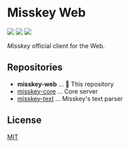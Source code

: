 Misskey Web
===========

[![][travis-badge]][travis-link]
[![][dependencies-badge]][dependencies-link]
[![][mit-badge]][mit]

*Misskey* official client for the Web.

Repositories
------------
* **misskey-web** ... :round_pushpin: This repository
* [misskey-core](https://github.com/syuilo/misskey-core) ... Core server
* [misskey-text](https://github.com/syuilo/misskey-text) ... Misskey's text parser

License
-------
[MIT](LICENSE)

[mit]:                http://opensource.org/licenses/MIT
[mit-badge]:          https://img.shields.io/badge/license-MIT-444444.svg?style=flat-square
[travis-link]:        https://travis-ci.org/syuilo/misskey-web
[travis-badge]:       http://img.shields.io/travis/syuilo/misskey-web.svg?style=flat-square
[dependencies-link]:  https://gemnasium.com/syuilo/misskey-web
[dependencies-badge]: https://img.shields.io/gemnasium/syuilo/misskey-web.svg?style=flat-square
